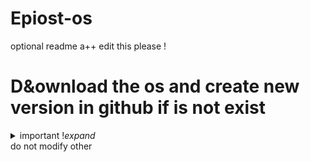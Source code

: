 # Epiost-os
optional readme a++
edit this please !
# D&ownload the os and create new version in github if is not exist
<details><summary>important !<i>expand</i></summary>
  **how to make this ?**:
    do not modify README.md
    <br>edit main/main.c
    <br>add a new files .tex in "latex" folder
 </details>
do not modify other
